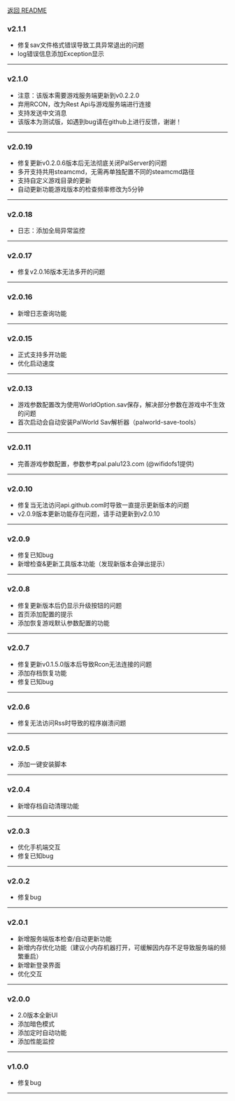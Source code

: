 [返回 README](./README.md)
### v2.1.1

- 修复sav文件格式错误导致工具异常退出的问题
- log错误信息添加Exception显示
---
### v2.1.0

- 注意：该版本需要游戏服务端更新到v0.2.2.0
- 弃用RCON，改为Rest Api与游戏服务端进行连接
- 支持发送中文消息
- 该版本为测试版，如遇到bug请在github上进行反馈，谢谢！
---
### v2.0.19

- 修复更新v0.2.0.6版本后无法彻底关闭PalServer的问题
- 多开支持共用steamcmd，无需再单独配置不同的steamcmd路径
- 支持自定义游戏目录的更新
- 自动更新功能游戏版本的检查频率修改为5分钟
---
### v2.0.18

- 日志：添加全局异常监控
---
### v2.0.17

- 修复v2.0.16版本无法多开的问题
---
### v2.0.16

- 新增日志查询功能
---
### v2.0.15

- 正式支持多开功能
- 优化启动速度
---
### v2.0.13

- 游戏参数配置改为使用WorldOption.sav保存，解决部分参数在游戏中不生效的问题
- 首次启动会自动安装PalWorld Sav解析器（palworld-save-tools）
---
### v2.0.11

- 完善游戏参数配置，参数参考pal.palu123.com (@wifidofs1提供)
---
### v2.0.10

- 修复当无法访问api.github.com时导致一直提示更新版本的问题
- v2.0.9版本更新功能存在问题，请手动更新到v2.0.10
---
### v2.0.9

- 修复已知bug
- 新增检查&更新工具版本功能（发现新版本会弹出提示）
---
### v2.0.8

- 修复更新版本后仍显示升级按钮的问题
- 首页添加配置的提示
- 添加恢复游戏默认参数配置的功能
---
### v2.0.7

- 修复更新v0.1.5.0版本后导致Rcon无法连接的问题
- 添加存档恢复功能
- 修复已知bug
---
### v2.0.6

- 修复无法访问Rss时导致的程序崩溃问题
---
### v2.0.5

- 添加一键安装脚本
---
### v2.0.4

- 新增存档自动清理功能
---
### v2.0.3

- 优化手机端交互
- 修复已知bug
---
### v2.0.2

- 修复bug
---
### v2.0.1

- 新增服务端版本检查/自动更新功能
- 新增内存优化功能（建议小内存机器打开，可缓解因内存不足导致服务端的频繁重启）
- 新增新登录界面
- 优化交互
---
### v2.0.0

- 2.0版本全新UI
- 添加暗色模式
- 添加定时自动功能
- 添加性能监控
---
### v1.0.0

- 修复bug
---
